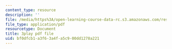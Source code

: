 ```yaml
---
content_type: resource
description: ''
file: /media/https%3A/open-learning-course-data-rc.s3.amazonaws.com/res-6-007-signals-and-systems-spring-2011/bf0dfcb1a3f63a4fa5c900dd1278a221_mmkOAMOw73U.pdf
file_type: application/pdf
resourcetype: Document
title: 3play pdf file
uid: bf0dfcb1-a3f6-3a4f-a5c9-00dd1278a221
---
```

